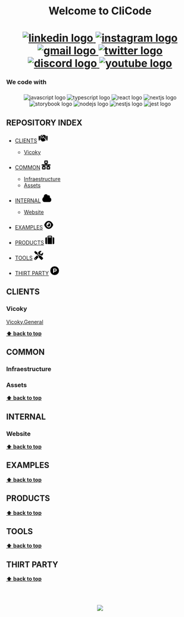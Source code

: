 <h1 align="center"> Welcome to CliCode <h1>

<div align="center">
  <a href="https://www.linkedin.com/company/clicode">
    <img width="52" height="40" alt="linkedin logo"  
       src="https://raw.githubusercontent.com/maurodesouza/profile-readme-generator/master/src/assets/icons/social/linkedin/default.svg" /> 
  </a>
  <a href="https://www.instagram.com/cli_code">
    <img width="52" height="40" alt="instagram logo" 
       src="https://raw.githubusercontent.com/maurodesouza/profile-readme-generator/master/src/assets/icons/social/instagram/default.svg">
  </a>
  <a href="">
    <img width="52" height="40" alt="gmail logo" 
       src="https://raw.githubusercontent.com/maurodesouza/profile-readme-generator/master/src/assets/icons/social/gmail/default.svg">
  </a> 
  <a href="https://www.twitter.com/clicode">
    <img width="52" height="40" alt="twitter logo"  
       src="https://raw.githubusercontent.com/maurodesouza/profile-readme-generator/master/src/assets/icons/social/twitter/default.svg"/>
  </a>
  <a href="https://www.discord.com/clicode">
    <img width="52" height="40" alt="discord logo"  
       src="https://raw.githubusercontent.com/maurodesouza/profile-readme-generator/master/src/assets/icons/social/discord/default.svg"/>
  </a>
  <a href="https://www.youtube.com/clicode">
    <img width="52" height="40" alt="youtube logo" 
       src="https://raw.githubusercontent.com/maurodesouza/profile-readme-generator/master/src/assets/icons/social/youtube/default.svg"/>
  </a>
</div>
 

<h3 align="left">We code with</h3>

###

<div align="center">
  <img src="https://cdn.jsdelivr.net/gh/devicons/devicon/icons/javascript/javascript-original.svg" height="40" width="52" alt="javascript logo"  />
  <img src="https://cdn.jsdelivr.net/gh/devicons/devicon/icons/typescript/typescript-original.svg" height="40" width="52" alt="typescript logo"  />
  <img src="https://cdn.jsdelivr.net/gh/devicons/devicon/icons/react/react-original.svg" height="40" width="52" alt="react logo"  />
  <img src="https://cdn.jsdelivr.net/gh/devicons/devicon/icons/nextjs/nextjs-original.svg" height="40" width="52" alt="nextjs logo"  />
  <img src="https://cdn.jsdelivr.net/gh/devicons/devicon/icons/storybook/storybook-original.svg" height="40" width="52" alt="storybook logo"  />
  <img src="https://cdn.jsdelivr.net/gh/devicons/devicon/icons/nodejs/nodejs-original.svg" height="40" width="52" alt="nodejs logo"  />
  <img src="https://cdn.jsdelivr.net/gh/devicons/devicon/icons/nestjs/nestjs-plain.svg" height="40" width="52" alt="nestjs logo"  />
  <img src="https://cdn.jsdelivr.net/gh/devicons/devicon/icons/jest/jest-plain.svg" height="40" width="52" alt="jest logo"  />
</div>

  
## REPOSITORY INDEX

- [CLIENTS](#clients) <img src="https://github.com/clicode1/.github/blob/main/images/handshake-solid.svg" width="24" height="24">
  - [Vicoky](#vicoky)

- [COMMON](#common) <img src="https://github.com/clicode1/.github/blob/main/images/network-wired-solid.svg" width="24" height="24">
  - [Infraestructure](#infraestructure)
  - [Assets](#assets)

- [INTERNAL](#internal) <img src="https://github.com/clicode1/.github/blob/main/images/cloud-solid.svg" width="24" height="24">
  - [Website](#website)

- [EXAMPLES](#examples) <img src="https://github.com/clicode1/.github/blob/main/images/eye-solid.svg" width="24" height="24">

- [PRODUCTS](#products) <img src="https://github.com/clicode1/.github/blob/main/images/suitcase-solid.svg" width="24" height="24">

- [TOOLS](#tools) <img src="https://github.com/clicode1/.github/blob/main/images/screwdriver-wrench-solid.svg" width="24" height="24">

- [THIRT PARTY](#thirt-party) <img src="https://github.com/clicode1/.github/blob/main/images/product-hunt-brands.svg" width="24" height="24">

  

## CLIENTS

### Vicoky

[Vicoky.General](https://github.com/clicode1/client-vicoky) 

**[⬆ back to top](#overview)**

  
## COMMON

### Infraestructure

### Assets

**[⬆ back to top](#overview)**

  
## INTERNAL

### Website

**[⬆ back to top](#overview)**


## EXAMPLES

**[⬆ back to top](#overview)**


## PRODUCTS

**[⬆ back to top](#overview)**


## TOOLS

**[⬆ back to top](#overview)**


## THIRT PARTY

**[⬆ back to top](#overview)**

  
  
<br><br>
<div align="center">
  <img src="https://profile-counter.glitch.me/undefined/count.svg?"  />
</div>  

